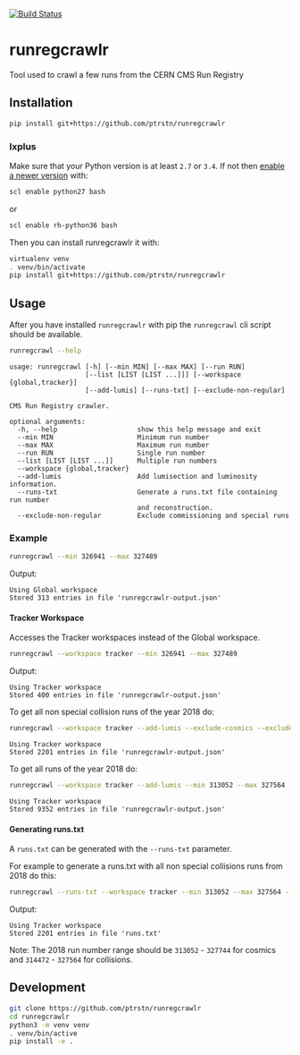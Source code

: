 [![Build Status](https://travis-ci.com/ptrstn/runregcrawlr.svg?branch=master)](https://travis-ci.com/ptrstn/runregcrawlr)

# runregcrawlr

Tool used to crawl a few runs from the CERN CMS Run Registry

## Installation

```bash
pip install git+https://github.com/ptrstn/runregcrawlr
```

### lxplus

Make sure that your Python version is at least ```2.7``` or ```3.4```. If not then [enable a newer version](https://cern.service-now.com/service-portal/article.do?n=KB0000730) with:

```bash
scl enable python27 bash
```

or 

```bash
scl enable rh-python36 bash
```

Then you can install runregcrawlr it with:

```bash
virtualenv venv
. venv/bin/activate
pip install git+https://github.com/ptrstn/runregcrawlr
```

## Usage

After you have installed ```runregcrawlr``` with pip the ```runregcrawl``` cli script should be available.

```bash
runregcrawl --help
```

```
usage: runregcrawl [-h] [--min MIN] [--max MAX] [--run RUN]
                   [--list [LIST [LIST ...]]] [--workspace {global,tracker}]
                   [--add-lumis] [--runs-txt] [--exclude-non-regular]

CMS Run Registry crawler.

optional arguments:
  -h, --help                    show this help message and exit
  --min MIN                     Minimum run number
  --max MAX                     Maximum run number
  --run RUN                     Single run number
  --list [LIST [LIST ...]]      Multiple run numbers
  --workspace {global,tracker}
  --add-lumis                   Add lumisection and luminosity information.
  --runs-txt                    Generate a runs.txt file containing run number
                                and reconstruction.
  --exclude-non-regular         Exclude commissioning and special runs
```

### Example

```bash
runregcrawl --min 326941 --max 327489
```

Output:

```
Using Global workspace
Stored 313 entries in file 'runregcrawlr-output.json'
```

#### Tracker Workspace

Accesses the Tracker workspaces instead of the Global workspace.

```bash
runregcrawl --workspace tracker --min 326941 --max 327489
```

Output:

```
Using Tracker workspace
Stored 400 entries in file 'runregcrawlr-output.json'
```

To get all non special collision runs of the year 2018 do:

```bash
runregcrawl --workspace tracker --add-lumis --exclude-cosmics --exclude-non-regular --min 313052 --max 327564
```

```
Using Tracker workspace
Stored 2201 entries in file 'runregcrawlr-output.json'
```

To get all runs of the year 2018 do:

```bash
runregcrawl --workspace tracker --add-lumis --min 313052 --max 327564
```

```
Using Tracker workspace
Stored 9352 entries in file 'runregcrawlr-output.json'
```

#### Generating runs.txt

A ```runs.txt``` can be generated with the ```--runs-txt``` parameter.

For example to generate a runs.txt with all non special collisions runs from 2018 do this:
 
```bash
runregcrawl --runs-txt --workspace tracker --min 313052 --max 327564 --exclude-cosmics --exclude-non-regular
```

Output:

```
Using Tracker workspace
Stored 2201 entries in file 'runs.txt'
```

Note: The 2018 run number range should be ```313052``` - ```327744``` for cosmics and ```314472``` - ```327564``` for collisions.

## Development

```bash
git clone https://github.com/ptrstn/runregcrawlr
cd runregcrawlr
python3 -m venv venv
. venv/bin/active
pip install -e .
```
